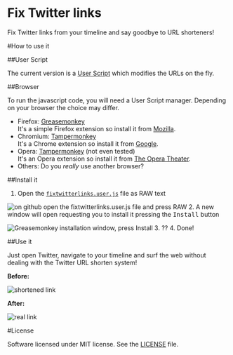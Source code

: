 Fix Twitter links
=================

Fix Twitter links from your timeline and say goodbye to URL shorteners!

#How to use it

##User Script

The current version is a [User Script](http://wiki.greasespot.net/User_script) which modifies the URLs on the fly.

##Browser

To run the javascript code, you will need a User Script manager. Depending on your browser the choice may differ.

 - Firefox: [Greasemonkey](http://www.greasespot.net/)  
It's a simple Firefox extension so install it from [Mozilla](https://addons.mozilla.org/en-US/firefox/addon/greasemonkey/).
 - Chromium: [Tampermonkey](http://tampermonkey.net/)  
It's a Chrome extension so install it from [Google](https://chrome.google.com/webstore/detail/tampermonkey/dhdgffkkebhmkfjojejmpbldmpobfkfo).
 - Opera: [Tampermonkey](http://www.opera.com/docs/userjs/) (not even tested)  
It's an Opera extension so install it from [The Opera Theater](https://addons.opera.com/en/extensions/details/tampermonkey-beta/).
 - Others: Do you *really* use another browser?

##Install it

 1. Open the [`fixtwitterlinks.user.js`](https://raw.githubusercontent.com/lucio-martinez/fix-twitter-links/master/fixtwitterlinks.user.js) file as RAW text

 ![on github open the fixtwitterlinks.user.js file and press RAW](http://i.imgur.com/xCuU6pX.png)
 2. A new window will open requesting you to install it pressing the <kbd>Install</kbd> button

 ![Greasemonkey installation window, press Install](http://i.imgur.com/iOkIXgF.png)
 3. ??
 4. Done!

##Use it

Just open Twitter, navigate to your timeline and surf the web without dealing with the Twitter URL shorten system!

__Before:__

![shortened link](http://i.imgur.com/pngtXpS.png)

__After:__

![real link](http://i.imgur.com/SxLOiVp.png)

#License

Software licensed under MIT license. See the [LICENSE](https://github.com/lucio-martinez/fix-twitter-links/blob/master/LICENSE) file.

